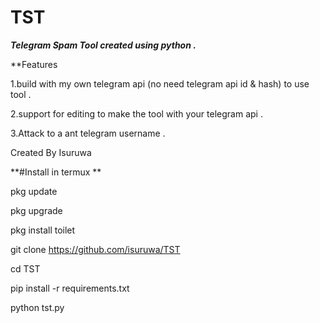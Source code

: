 # TST
***Telegram Spam Tool created using python .***

**Features

1.build with my own telegram api (no need telegram api id & hash) to use tool .

2.support for editing to make the tool with your telegram api .

3.Attack to a ant telegram username .


Created By Isuruwa

**#Install in termux **

pkg update

pkg upgrade

pkg install toilet

git clone https://github.com/isuruwa/TST

cd TST

pip install -r requirements.txt

python tst.py
